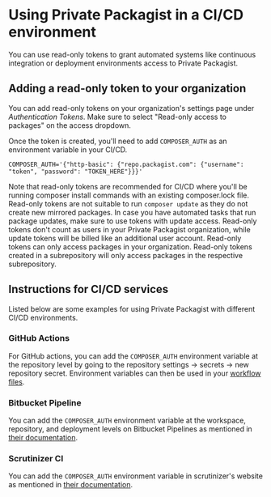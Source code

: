 # Using Private Packagist in a CI/CD environment

You can use read-only tokens to grant automated systems like continuous integration or deployment environments access to Private Packagist.

## Adding a read-only token to your organization

You can add read-only tokens on your organization's settings page under *Authentication Tokens*. Make sure to select "Read-only access to packages" on the access dropdown.

Once the token is created, you'll need to add `COMPOSER_AUTH` as an environment variable in your CI/CD.
```
COMPOSER_AUTH='{"http-basic": {"repo.packagist.com": {"username": "token", "password": "TOKEN_HERE"}}}'
```

Note that read-only tokens are recommended for CI/CD where you'll be running composer install commands with an existing composer.lock file. Read-only tokens are not suitable to run `composer update` as they do not create new mirrored packages. In case you have automated tasks that run package updates, make sure to use tokens with update access.
Read-only tokens don't count as users in your Private Packagist organization, while update tokens will be billed like an additional user account. Read-only tokens can only access packages in your organization. Read-only tokens created in a subrepository will only access packages in the respective subrepository.

## Instructions for CI/CD services

Listed below are some examples for using Private Packagist with different CI/CD environments.

### GitHub Actions

For GitHub actions, you can add the `COMPOSER_AUTH` environment variable at the repository level by going to the repository settings -> secrets -> new repository secret. Environment variables can then be used in your [workflow files](https://docs.github.com/en/actions/learn-github-actions/environment-variables#about-environment-variables).

### Bitbucket Pipeline

You can add the `COMPOSER_AUTH` environment variable at the workspace, repository, and deployment levels on Bitbucket Pipelines as mentioned in [their documentation](https://support.atlassian.com/bitbucket-cloud/docs/variables-and-secrets/).

### Scrutinizer CI

You can add the `COMPOSER_AUTH` environment variable in scrutinizer's website as mentioned in [their documentation](https://scrutinizer-ci.com/docs/build/environment-variables).
